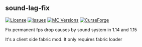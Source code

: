 ## sound-lag-fix

[![License](https://img.shields.io/github/license/Fallen-Breath/sound-lag-fix.svg)](http://www.gnu.org/licenses/gpl-3.0.html)
[![Issues](https://img.shields.io/github/issues/Fallen-Breath/sound-lag-fix.svg)](https://github.com/Fallen-Breath/sound-lag-fix/issues)
[![MC Versions](http://cf.way2muchnoise.eu/versions/For%20MC_sound-lag-fix_all.svg)](https://www.curseforge.com/minecraft/mc-mods/sound-lag-fix)
[![CurseForge](http://cf.way2muchnoise.eu/full_sound-lag-fix_downloads.svg)](https://www.curseforge.com/minecraft/mc-mods/sound-lag-fix)

Fix permanent fps drop causes by sound system in 1.14 and 1.15

It's a client side fabric mod. It only requires fabric loader
